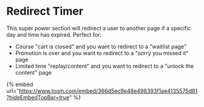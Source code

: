 # Redirect Timer

This super power section will redirect a user to another page if a specific day and time has expired. Perfect for:

* Course "cart is closed" and you want to redirect to a "waitlist page"
* Promotion is over and you want to redirect to a "sorry you missed it" page
* Limited time "replay/content" and you want to redirect to a "unlock the content" page



{% embed url="https://www.loom.com/embed/366d5ec9e48e498393f1ae4135575d81?hideEmbedTopBar=true" %}
